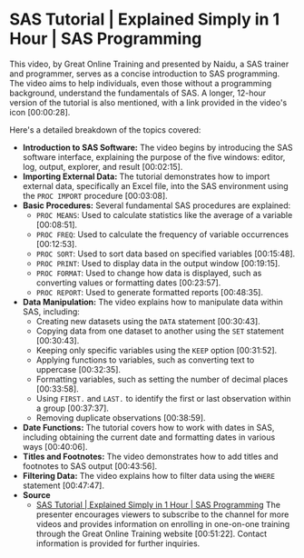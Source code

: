 # SAS Tutorial | Explained Simply in 1 Hour | SAS Programming

This video, by Great Online Training and presented by Naidu, a SAS trainer and programmer, serves as a concise introduction to SAS programming. The video aims to help individuals, even those without a programming background, understand the fundamentals of SAS. A longer, 12-hour version of the tutorial is also mentioned, with a link provided in the video's icon [00:00:28].

Here's a detailed breakdown of the topics covered:

* **Introduction to SAS Software:** The video begins by introducing the SAS software interface, explaining the purpose of the five windows: editor, log, output, explorer, and result [00:02:15].
* **Importing External Data:** The tutorial demonstrates how to import external data, specifically an Excel file, into the SAS environment using the `PROC IMPORT` procedure [00:03:08].
* **Basic Procedures:** Several fundamental SAS procedures are explained:
    * `PROC MEANS`: Used to calculate statistics like the average of a variable [00:08:51].
    * `PROC FREQ`: Used to calculate the frequency of variable occurrences [00:12:53].
    * `PROC SORT`: Used to sort data based on specified variables [00:15:48].
    * `PROC PRINT`: Used to display data in the output window [00:19:15].
    * `PROC FORMAT`: Used to change how data is displayed, such as converting values or formatting dates [00:23:57].
    * `PROC REPORT`: Used to generate formatted reports [00:48:35].
* **Data Manipulation:** The video explains how to manipulate data within SAS, including:
    * Creating new datasets using the `DATA` statement [00:30:43].
    * Copying data from one dataset to another using the `SET` statement [00:30:43].
    * Keeping only specific variables using the `KEEP` option [00:31:52].
    * Applying functions to variables, such as converting text to uppercase [00:32:35].
    * Formatting variables, such as setting the number of decimal places [00:33:58].
    * Using `FIRST.` and `LAST.` to identify the first or last observation within a group [00:37:37].
    * Removing duplicate observations [00:38:59].
* **Date Functions:** The tutorial covers how to work with dates in SAS, including obtaining the current date and formatting dates in various ways [00:40:06].
* **Titles and Footnotes:** The video demonstrates how to add titles and footnotes to SAS output [00:43:56].
* **Filtering Data:** The video explains how to filter data using the `WHERE` statement [00:47:47].
* **Source**
    - [SAS Tutorial | Explained Simply in 1 Hour | SAS Programming](https://www.youtube.com/watch?v=ShInh1DpvEU&t=126s&ab_channel=GreatOnlineTraining)
The presenter encourages viewers to subscribe to the channel for more videos and provides information on enrolling in one-on-one training through the Great Online Training website [00:51:22]. Contact information is provided for further inquiries.